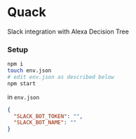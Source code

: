 # Quack

Slack integration with Alexa Decision Tree

### Setup

```sh
npm i
touch env.json
# edit env.json as described below
npm start
```

in  `env.json`
```json
{
  "SLACK_BOT_TOKEN": "",
  "SLACK_BOT_NAME": ""
}
```
